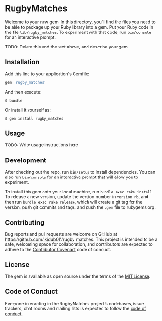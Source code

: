 # RugbyMatches

Welcome to your new gem! In this directory, you'll find the files you need to be able to package up your Ruby library into a gem. Put your Ruby code in the file `lib/rugby_matches`. To experiment with that code, run `bin/console` for an interactive prompt.

TODO: Delete this and the text above, and describe your gem

## Installation

Add this line to your application's Gemfile:

```ruby
gem 'rugby_matches'
```

And then execute:

    $ bundle

Or install it yourself as:

    $ gem install rugby_matches

## Usage

TODO: Write usage instructions here

## Development

After checking out the repo, run `bin/setup` to install dependencies. You can also run `bin/console` for an interactive prompt that will allow you to experiment.

To install this gem onto your local machine, run `bundle exec rake install`. To release a new version, update the version number in `version.rb`, and then run `bundle exec rake release`, which will create a git tag for the version, push git commits and tags, and push the `.gem` file to [rubygems.org](https://rubygems.org).

## Contributing

Bug reports and pull requests are welcome on GitHub at https://github.com/'kjdub01'/rugby_matches. This project is intended to be a safe, welcoming space for collaboration, and contributors are expected to adhere to the [Contributor Covenant](http://contributor-covenant.org) code of conduct.

## License

The gem is available as open source under the terms of the [MIT License](https://opensource.org/licenses/MIT).

## Code of Conduct

Everyone interacting in the RugbyMatches project’s codebases, issue trackers, chat rooms and mailing lists is expected to follow the [code of conduct](https://github.com/'kjdub01'/rugby_matches/blob/master/CODE_OF_CONDUCT.md).
